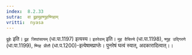 ```yaml
---
index:  8.2.33
sutra:  वा द्रुहमुहष्णुहष्णिहाम्
vritti:  nyasa
---
```


`द्रूहेः` इति। `द्रुह जिघांसायम्` (धा.पा.1197) इत्यस्य। `इतरेवाम्` इति। `मुह वैचित्त्ये` (धा.पा.1198), `ष्णुह उद्गिरणे` (धा.पा.1199), `ष्णिह प्रीतौ` (धा.प.1200)-इत्येषामप्राप्तेः। पुनरेषं घत्वं स्यात्, अदकारादित्वात्।।

